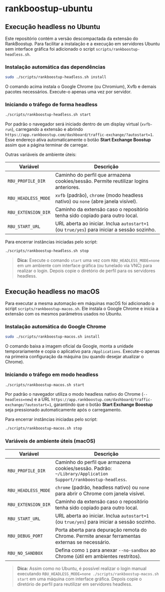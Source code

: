 # rankboostup-ubuntu

## Execução headless no Ubuntu

Este repositório contém a versão descompactada da extensão do RankBoostup. Para facilitar a instalação e a execução em servidores Ubuntu sem interface gráfica foi adicionado o script `scripts/rankboostup-headless.sh`.

### Instalação automática das dependências

```bash
sudo ./scripts/rankboostup-headless.sh install
```

O comando acima instala o Google Chrome (ou Chromium), Xvfb e demais pacotes necessários. Execute-o apenas uma vez por servidor.

### Iniciando o tráfego de forma headless

```bash
./scripts/rankboostup-headless.sh start
```

Por padrão o navegador será iniciado dentro de um display virtual (`xvfb-run`), carregando a extensão e abrindo `https://app.rankboostup.com/dashboard/traffic-exchange/?autostart=1`. Esse endereço ativa automaticamente o botão **Start Exchange Boostup** assim que a página terminar de carregar.

Outras variáveis de ambiente úteis:

| Variável              | Descrição                                                                                 |
|-----------------------|-------------------------------------------------------------------------------------------|
| `RBU_PROFILE_DIR`     | Caminho do perfil que armazena cookies/sessão. Permite reutilizar logins anteriores.      |
| `RBU_HEADLESS_MODE`   | `xvfb` (padrão), `chrome` (modo headless nativo) ou `none` (abre janela visível).        |
| `RBU_EXTENSION_DIR`   | Caminho da extensão caso o repositório tenha sido copiado para outro local.              |
| `RBU_START_URL`       | URL aberta ao iniciar. Inclua `autostart=1` (ou `true/yes`) para iniciar a sessão sozinho.|

Para encerrar instâncias iniciadas pelo script:

```bash
./scripts/rankboostup-headless.sh stop
```

> **Dica:** Execute o comando `start` uma vez com `RBU_HEADLESS_MODE=none` em um ambiente com interface gráfica (ou tunelado via VNC) para realizar o login. Depois copie o diretório de perfil para os servidores headless.

## Execução headless no macOS

Para executar a mesma automação em máquinas macOS foi adicionado o script `scripts/rankboostup-macos.sh`. Ele instala o Google Chrome e inicia a extensão com os mesmos parâmetros usados no Ubuntu.

### Instalação automática do Google Chrome

```bash
sudo ./scripts/rankboostup-macos.sh install
```

O comando baixa a imagem oficial da Google, monta a unidade temporariamente e copia o aplicativo para `/Applications`. Execute-o apenas na primeira configuração da máquina (ou quando desejar atualizar o Chrome).

### Iniciando o tráfego em modo headless

```bash
./scripts/rankboostup-macos.sh start
```

Por padrão o navegador utiliza o modo headless nativo do Chrome (`--headless=new`) e a URL `https://app.rankboostup.com/dashboard/traffic-exchange/?autostart=1`, garantindo que o botão **Start Exchange Boostup** seja pressionado automaticamente após o carregamento.

Para encerrar instâncias iniciadas pelo script:

```bash
./scripts/rankboostup-macos.sh stop
```

### Variáveis de ambiente úteis (macOS)

| Variável              | Descrição                                                                                 |
|-----------------------|-------------------------------------------------------------------------------------------|
| `RBU_PROFILE_DIR`     | Caminho do perfil que armazena cookies/sessão. Padrão: `~/Library/Application Support/rankboostup-headless`. |
| `RBU_HEADLESS_MODE`   | `chrome` (padrão, headless nativo) ou `none` para abrir o Chrome com janela visível.       |
| `RBU_EXTENSION_DIR`   | Caminho da extensão caso o repositório tenha sido copiado para outro local.              |
| `RBU_START_URL`       | URL aberta ao iniciar. Inclua `autostart=1` (ou `true/yes`) para iniciar a sessão sozinho.|
| `RBU_DEBUG_PORT`      | Porta aberta para depuração remota do Chrome. Permite anexar ferramentas externas se necessário. |
| `RBU_NO_SANDBOX`      | Defina como `1` para anexar `--no-sandbox` ao Chrome (útil em ambientes restritos).       |

> **Dica:** Assim como no Ubuntu, é possível realizar o login manual executando `RBU_HEADLESS_MODE=none ./scripts/rankboostup-macos.sh start` em uma máquina com interface gráfica. Depois copie o diretório de perfil para reutilizar em servidores headless.
 
